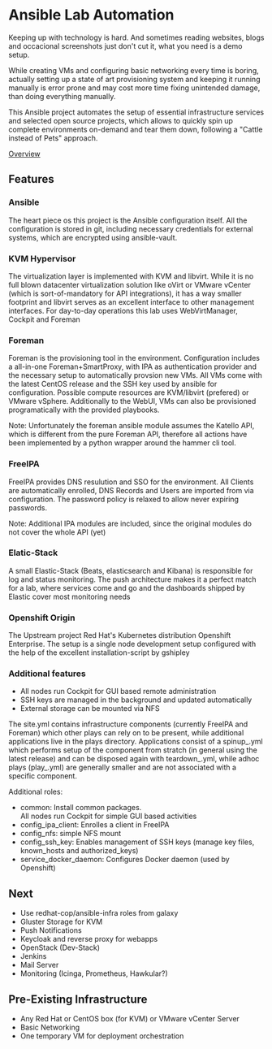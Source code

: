 # Ansible Lab Automation
Keeping up with technology is hard. And sometimes reading websites, blogs and occacional screenshots just don't cut it, what you need is a demo setup.

While creating VMs and configuring basic networking every time is boring, actually setting up a state of art provisioning system and keeping it running manually is error prone and may cost more time fixing unintended damage, than doing everything manually.

This Ansible project automates the setup of essential infrastructure services and selected open source projects, which allows to quickly spin up complete environments on-demand and tear them down, following a "Cattle instead of Pets" approach.

[Overview](https://www.draw.io/?lightbox=1&highlight=0000ff&edit=_blank&layers=1&nav=1&title=lab_overview.xml#R1Vtbc5s4FP41fmzH3PFjbk06SbaZcafdPmKQbTYYsUJO4v31KxkJ0MUOsYVN8hI4SEIcfec7F8kj52r1douiYvkIE5CN7HHyNnKuR7ZtubZP%2FlHJppL4YVAJFihNWKNGME3%2FA0w4ZtJ1moBSaIghzHBaiMIY5jmIsSCLEIKvYrM5zMS3FtECKIJpHGWq9Hea4GUlDe2gkd%2BBdLHkb7b8SfVkFsXPCwTXOXvfyHbm27%2Fq8SriY7EPLZdRAl9bIudm5FwhCHF1tXq7AhnVLVdb1e%2Fbjqf1vBHIcZcOdtXhJcrW7NPvfz0Swd2mAOglLSEa2X5Ghrqc0asFvWIzxxuure33AjrimDx%2BXaYYTIsopk9fCT6IbIlXGbmz6t7tGbJJvwCEwVtLxGZ8C%2BAKYLQhTdhTe8y0x9DlhOz%2BtVkrn7dZttbJZ7KIwWNRD92oiFwwLek15igay9LZS4pwouiFLG5BLwsEY1CWg9GN5Wt0YxvQjavo5htEYBXlnwBE9X1bUaFGUa4BRfmKor4%2FXRDBlBgdGKLJuZK2NKiydRZnQlmhoixFHSBPLijtk7s4i8oyjUUN1DRLtVViBJ%2FBFcwIudHejh%2BHYDYnTxqt0k5EW2jzN%2B301eO3f9gY4C3FrUfk7g%2FrNU%2BzrDV2EoFwHu9bhBKuUSz5PxyhBcAC4YBEcFnqSrWWwtOsBJchkEU4fREdnW552BueYEom3JiNK5lNKK1w9TmsV9vzSANZ7w1U6UAZiKxztGk1K2iDsvuEHdkjyu3Dve3JRTWDBrr1GnRC86RvNM9Cz%2FXGKpq1iB3vwXltA08ApeQLAWIdJIjPwxjE3SHuqRDnjmMoGPckaHoHYtwOJCxNesL4RHwPd%2FC75uV6e9sfjXFOYy2QX8FVscZAwfoQYqSaIlrw0nl%2BEyGS5ajmTlA%2FZbcQ4SVcwDzKbhrppejtW8pojNqW%2FVDLqm3FrAUG%2BQdgvGE5WLTGkIiaaTxAWPBOMtOMt3%2FH%2BDYue9fwO1t053XwFIj%2BBjMi%2BJ4ToptT9A0RqpYunO8Lq7Zqxr8eX8nnUNkVoIrqLWZFEJMFhzm5%2FTKh7ZOoXNbOzIBmLTlR0sX%2FtkazJkLaerr9x7S7I9V9fl%2BMHYzHtHZXuz%2BNw5djUc860OFbE08ElWyGpwlqj3bgmkz%2BHqAZQLAcBC3K6WhtqG3j1eWjRmhRdR0P1xdPg1CMd07FuIFKYh%2BIbSx9bGO1aKsdy1TMFfQU24T2zPF9Dfd5IEzcrtzHC8Zt7nO7JjvGYx4%2BmxZwb0FOkruYCGnZ9xiH3QN4nbGlgFdXujRS1rWUzzeA3Y8l22aQW%2Bf%2FR6XpvOp2UJpuHrlqDXA6vTuecZUo04Rv8i3JN3dDsQkGdmxFTz8KkJfLdE6jhx8oXaQ5ufgLJmp%2Bc2pz9633zd2a9GXvfi%2F2Lvgq7xPZu3NMWc64vTtqiHUPNnEGo%2Bezw9YNbTHE8tUQywt7Qq3qwX9crMlbB8mEni0Fo9p92n6Y0D2uztbZn5%2FIhvfRSDf71vhz1zZt3%2FpsNZBx0DErPiBxdU9N61Z7NapnQ0pAtMt%2BPlpXw7gmAbkoirNzu4xU3c6AjttN1ASd0%2B0M7t3x24n5o%2BILzjXCznbQEYinqQIG8i6avFvXvQooDuTKrt9QFdCXeXW8f9tPaT8xWzV0T5BDv3cwwwz51tXzoyrfnBWEmDo8F%2Fny2bT45THK6UHIo4NHA8wrH7vQMW9%2FhUs1bb77%2BfNpuwrkE0q64fWE4Nvm7A7Kd8Xigm47sC8H5Xr9mHfwWWtkPJA6QUz9UdfgBSJO%2BC7cLtegBD6WYdegbijdkAAGbyO%2FKY7i4eX1WgayerIt73McR5D33TSlD%2B0xUBMk7amHZoeoIpmhNSrSMrQRFanlIX4uI0lfBN34%2F67pbwwuyVfhL1GWLvKRQ08gZ4BWivnT5ixHNUpZbM9yb2W07kTUlMZV3Yi1IFNsN2qJtzMQpeYnVUU0K7p8w5jQA1yUH5yKBGL6binLE9xZDnMgeTImYhO%2BjqujOs4lRTFZr%2ByCPVilSbL10jqzEPl3hxlojGV3iOe%2BSx6WpSEPI%2Fza%2ByHyXcdu61hGLBTZ72fUUgih5aV26FFZ%2F7myZ%2FmkWiCtWuczs579VTxE0zF7PiAq8SYqCI6IaHcstbmaYMe01BRwDCPi4F8KBJ6ECMuvJeZBweHWLyiCk1eKB4qKg4tsPKXg6JoYAgS5bX5%2FWTVvfuTq3PwP)

## Features
### Ansible
The heart piece os this project is the Ansible configuration itself. All the configuration is stored in git, including necessary credentials for external systems, which are encrypted using ansible-vault.  

### KVM Hypervisor
The virtualization layer is implemented with KVM and libvirt. While it is no full blown datacenter virtualization solution like oVirt or VMware vCenter (which is sort-of-mandatory for API integrations), it has a way smaller footprint and libvirt serves as an excellent interface to other management interfaces. For day-to-day operations this lab uses WebVirtManager, Cockpit and Foreman

### Foreman
Foreman is the provisioning tool in the environment. Configuration includes a all-in-one Foreman+SmartProxy, with IPA as authentication provider and the necessary setup to automatically provsion new VMs. All VMs come with the latest CentOS release and the SSH key used by ansible for configuration. Possible compute resources are KVM/libvirt (prefered) or VMware vSphere. Additionally to the WebUI, VMs can also be provisioned programatically with the provided playbooks.

Note: Unfortunately the foreman ansible module assumes the Katello API, which is different from the pure Foreman API, therefore all actions have been implemented by a python wrapper around the hammer cli tool.

### FreeIPA
FreeIPA provides DNS resulution and SSO for the environment. All Clients are automatically enrolled, DNS Records and Users are imported from via configuration. The password policy is relaxed to allow never expiring passwords.

Note: Additional IPA modules are included, since the original modules do not cover the whole API (yet)

### Elatic-Stack
A small Elastic-Stack (Beats, elasticsearch and Kibana) is responsible for log and status monitoring. The push architecture makes it a perfect match for a lab, where services come and go and the dashboards shipped by Elastic cover most monitoring needs

### Openshift Origin
The Upstream project Red Hat's Kubernetes distribution Openshift Enterprise. The setup is a single node development setup configured with the help of the excellent installation-script by gshipley

### Additional features
* All nodes run Cockpit for GUI based remote administration
* SSH keys are managed in the background and updated automatically
* External storage can be mounted via NFS

The site.yml contains infrastructure components (currently FreeIPA and Foreman) which other plays can rely on to be present, while additional applications live in the plays directory. Applications consist of a spinup_<name>.yml which performs setup of the component from stratch (in general using the latest release) and can be disposed again with teardown_<name>.yml, while adhoc plays (play_<name>.yml) are generally smaller and are not associated with a specific component.

Additional roles:
- common: Install common packages.  
  All nodes run Cockpit for simple GUI based activities 
- config_ipa_client: Enrolles a client in FreeIPA
- config_nfs: simple NFS mount
- config_ssh_key: Enables management of SSH keys (manage key files, known_hosts and authorized_keys) 
- service_docker_daemon: Configures Docker daemon (used by Openshift)


## Next
* Use redhat-cop/ansible-infra roles from galaxy
* Gluster Storage for KVM
* Push Notifications
* Keycloak and reverse proxy for webapps
* OpenStack (Dev-Stack)
* Jenkins
* Mail Server
* Monitoring (Icinga, Prometheus, Hawkular?)

## Pre-Existing Infrastructure
* Any Red Hat or CentOS box (for KVM) or VMware vCenter Server
* Basic Networking 
* One temporary VM for deployment orchestration
